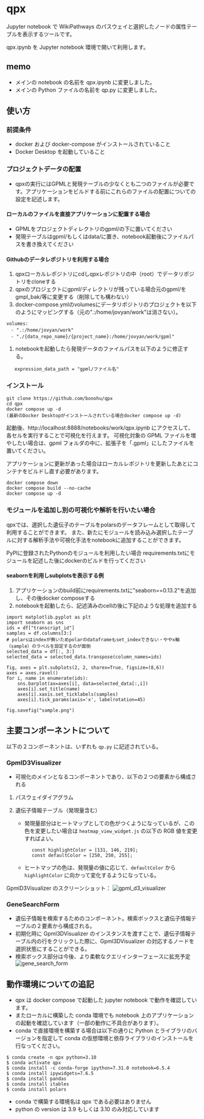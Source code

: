 # qpx

Jupyter notebook で WikiPathways のパスウェイと選択したノードの属性テーブルを表示するツールです。

qpx.ipynb を Jupyter notebook 環境で開いて利用します。

## memo

- メインの notebook の名前を qpx.ipynb に変更しました。
- メインの Python ファイルの名前を qp.py に変更しました。

## 使い方

### 前提条件

- docker および docker-compose がインストールされていること
- Docker Desktop を起動していること

### プロジェクトデータの配置
- qpxの実行にはGPMLと発現テーブルの少なくとも二つのファイルが必要です。アプリケーションをビルドする前にこれらのファイルの配置についての設定を記述します。

#### ローカルのファイルを直接アプリケーションに配置する場合
- GPMLをプロジェクトディレクトリのgpml/の下に置いてください
- 発現テーブルはgpml/もしくはdata/に置き、notebook起動後にファイルパスを書き換えてください

#### Githubのデータレポジトリを利用する場合

1. qpxローカルレポジトリにcdしqpxレポジトリの中（root）でデータリポジトリをcloneする
1. qpxのプロジェクトにgpml/ディレクトリが残っている場合元のgpml/をgmpl_bak/等に変更する（削除しても構わない）
1. docker-compose.ymlのvolumesにデータリポジトリのプロジェクトを以下のようにマッピングする（元の".:/home/jovyan/work"は消さない）。

```
volumes:
　- ".:/home/jovyan/work"
　- "./{data_repo_name}/{project_name}:/home/jovyan/work/gpml"
```

1. notebookを起動したら発現データのファイルパスを以下のように修正する。

```
   expression_data_path = "gpml/ファイル名"
```


### インストール

```
git clone https://github.com/bonohu/qpx
cd qpx
docker compose up -d
(最新のDocker Desktopがインストールされている場合docker compose up -d)
```

起動後、http://localhost:8888/notebooks/work/qpx.ipynb にアクセスして、各セルを実行することで可視化を行えます。
可視化対象の GPML ファイルを増やしたい場合は、gpml フォルダの中に、拡張子を「.gpml」にしたファイルを置いてください。

アプリケーションに更新があった場合はローカルレポジトリを更新したあとにコンテナをビルドし直す必要があります。

```
docker compose down
docker compose build --no-cache
docker compose up -d
```

### モジュールを追加し別の可視化や解析を行いたい場合

qpxでは、選択した遺伝子のテーブルをpolarsのデータフレームとして取得して利用することができます。
また、新たにモジュールを読み込み選択したテーブルに対する解析手法や可視化手法をnotebookに追加することができます。

PyPIに登録されたPythonのモジュールを利用したい場合
requirements.txtにモジュールを記述した後にdockerのビルドを行ってください

#### seabornを利用しsubplotsを表示する例

1. アプリケーションのbuild前にrequirements.txtに"seaborn==0.13.2"を追加し、その後docker composeする
1. notebookを起動したら、記述済みのcellの後に下記のような処理を追加する

```
import matplotlib.pyplot as plt
import seaborn as sns
ids = df["transcript_id"]
samples = df.columns[3:]
# polarsはindexが無いためpolarのdataframeもset_indexできない・ややx軸（sample）のラベルを設定するのが面倒
selected_data = df[:, 3:]
selected_data = selected_data.transpose(column_names=ids)

fig, axes = plt.subplots(2, 2, sharex=True, figsize=(8,6))
axes = axes.ravel()
for i, name in enumerate(ids):
    sns.barplot(ax=axes[i], data=selected_data[:,i])
    axes[i].set_title(name)
    axes[i].xaxis.set_ticklabels(samples)
    axes[i].tick_params(axis='x', labelrotation=45)

fig.savefig("sample.png")
```




## 主要コンポーネントについて

以下の２コンポーネントは、いずれも `qp.py` に記述されている。

### GpmlD3Visualizer

- 可視化のメインとなるコンポーネントであり、以下の２つの要素から構成される

1. パスウェイダイアグラム
2. 遺伝子情報テーブル（発現量含む）

   - 発現量部分はヒートマップとしての色がつくようになっているが、この色を変更したい場合は
     `heatmap_view_widget.js` の以下の RGB 値を変更すればよい。

   ```
         const highlightColor = [131, 146, 219];
         const defaultColor = [250, 250, 255];
   ```

   - ヒートマップの色は、発現量の値に応じて、`defaultColor` から `highlightColor` に向かって変化するようになっている。

GpmlD3Visualizer のスクリーンショット：
![gpml_d3_visualizer](images/gpml_d3_visualizer.png)

### GeneSearchForm

- 遺伝子情報を検索するためのコンポーネント。検索ボックスと遺伝子情報テーブルの２要素から構成される。
- 初期化時に Gpml3DVisualizer のインスタンスを渡すことで、遺伝子情報テーブル内の行をクリックした際に、Gpml3DVisualizer の対応するノードを選択状態にすることができる。
- 検索ボックス部分は今後、より柔軟なクエリインターフェースに拡充予定
  ![gene_search_form](images/gene_search_form.png)



## 動作環境についての追記

- qpx は docker compose で起動した jupyter notebook で動作を確認しています。
- またローカルに構築した conda 環境でも notebook 上のアプリケーションの起動を確認しています（一部の動作に不具合があります）。
- conda で直接環境を構築する場合は以下の通りに Python とライブラリのバージョンを指定して conda の仮想環境と依存ライブラリのインストールを行なってください。

```
$ conda create -n qpx python=3.10
$ conda activate qpx
$ conda install -c conda-forge ipython=7.31.0 notebook=6.5.4
$ conda install ipywidgets=7.6.5
$ conda install pandas
$ conda install itables
$ conda install polars
```

- conda で構築する環境名は qpx である必要はありません
- python の version は 3.9 もしくは 3.10 のみ対応しています
